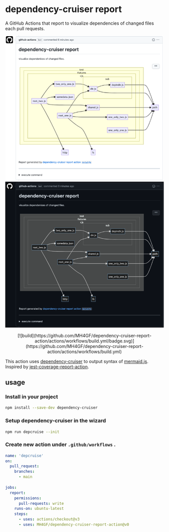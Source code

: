 # dependency-cruiser report

A GitHub Actions that report to visualize dependencies of changed files each pull requests.

![sample](./docs/assets/sample-light.png#gh-dark-mode-only)![sample](./docs/assets/sample-dark.png#gh-light-mode-only)

<p align="center">
[![build](https://github.com/MH4GF/dependency-cruiser-report-action/actions/workflows/build.yml/badge.svg)](https://github.com/MH4GF/dependency-cruiser-report-action/actions/workflows/build.yml)
</p>

This action uses [dependency-cruiser](https://github.com/sverweij/dependency-cruiser) to output syntax of [mermaid.js](https://github.com/mermaid-js/mermaid). Inspired by [jest-coverage-report-action](https://github.com/ArtiomTr/jest-coverage-report-action).

## usage

### Install in your project

```bash
npm install --save-dev dependency-cruiser
```

### Setup dependency-cruiser in the wizard

```bash
npm run depcruise --init
```

### Create new action under `.github/workflows` .

```yaml
name: 'depcruise'
on:
  pull_request:
    branches:
      - main

jobs:
  report:
    permissions:
      pull-requests: write
    runs-on: ubuntu-latest
    steps:
      - uses: actions/checkout@v3
      - uses: MH4GF/dependency-cruiser-report-action@v0

```